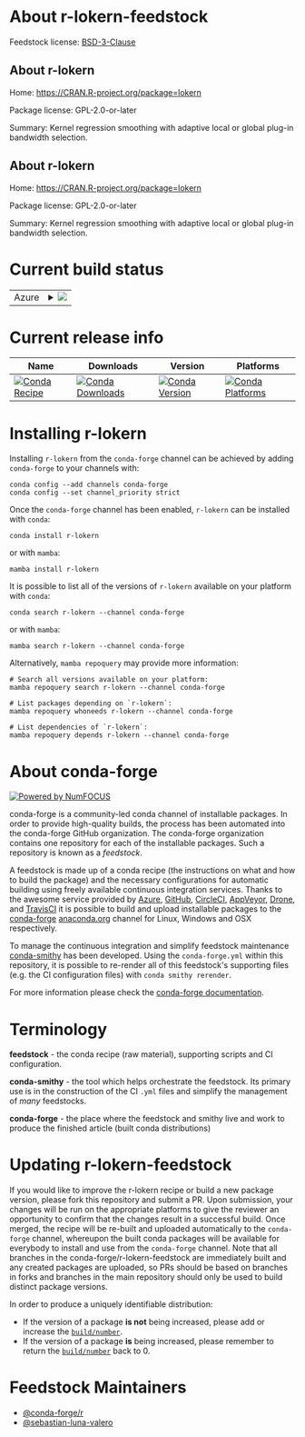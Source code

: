 About r-lokern-feedstock
========================

Feedstock license: [BSD-3-Clause](https://github.com/conda-forge/r-lokern-feedstock/blob/main/LICENSE.txt)


About r-lokern
--------------

Home: https://CRAN.R-project.org/package=lokern

Package license: GPL-2.0-or-later

Summary: Kernel regression smoothing with adaptive local or global plug-in bandwidth selection.

About r-lokern
--------------

Home: https://CRAN.R-project.org/package=lokern

Package license: GPL-2.0-or-later

Summary: Kernel regression smoothing with adaptive local or global plug-in bandwidth selection.

Current build status
====================


<table>
    
  <tr>
    <td>Azure</td>
    <td>
      <details>
        <summary>
          <a href="https://dev.azure.com/conda-forge/feedstock-builds/_build/latest?definitionId=4973&branchName=main">
            <img src="https://dev.azure.com/conda-forge/feedstock-builds/_apis/build/status/r-lokern-feedstock?branchName=main">
          </a>
        </summary>
        <table>
          <thead><tr><th>Variant</th><th>Status</th></tr></thead>
          <tbody><tr>
              <td>linux_64_r_base4.4</td>
              <td>
                <a href="https://dev.azure.com/conda-forge/feedstock-builds/_build/latest?definitionId=4973&branchName=main">
                  <img src="https://dev.azure.com/conda-forge/feedstock-builds/_apis/build/status/r-lokern-feedstock?branchName=main&jobName=linux&configuration=linux%20linux_64_r_base4.4" alt="variant">
                </a>
              </td>
            </tr><tr>
              <td>linux_64_r_base4.5</td>
              <td>
                <a href="https://dev.azure.com/conda-forge/feedstock-builds/_build/latest?definitionId=4973&branchName=main">
                  <img src="https://dev.azure.com/conda-forge/feedstock-builds/_apis/build/status/r-lokern-feedstock?branchName=main&jobName=linux&configuration=linux%20linux_64_r_base4.5" alt="variant">
                </a>
              </td>
            </tr><tr>
              <td>linux_aarch64_r_base4.4</td>
              <td>
                <a href="https://dev.azure.com/conda-forge/feedstock-builds/_build/latest?definitionId=4973&branchName=main">
                  <img src="https://dev.azure.com/conda-forge/feedstock-builds/_apis/build/status/r-lokern-feedstock?branchName=main&jobName=linux&configuration=linux%20linux_aarch64_r_base4.4" alt="variant">
                </a>
              </td>
            </tr><tr>
              <td>linux_aarch64_r_base4.5</td>
              <td>
                <a href="https://dev.azure.com/conda-forge/feedstock-builds/_build/latest?definitionId=4973&branchName=main">
                  <img src="https://dev.azure.com/conda-forge/feedstock-builds/_apis/build/status/r-lokern-feedstock?branchName=main&jobName=linux&configuration=linux%20linux_aarch64_r_base4.5" alt="variant">
                </a>
              </td>
            </tr><tr>
              <td>linux_ppc64le_r_base4.4</td>
              <td>
                <a href="https://dev.azure.com/conda-forge/feedstock-builds/_build/latest?definitionId=4973&branchName=main">
                  <img src="https://dev.azure.com/conda-forge/feedstock-builds/_apis/build/status/r-lokern-feedstock?branchName=main&jobName=linux&configuration=linux%20linux_ppc64le_r_base4.4" alt="variant">
                </a>
              </td>
            </tr><tr>
              <td>linux_ppc64le_r_base4.5</td>
              <td>
                <a href="https://dev.azure.com/conda-forge/feedstock-builds/_build/latest?definitionId=4973&branchName=main">
                  <img src="https://dev.azure.com/conda-forge/feedstock-builds/_apis/build/status/r-lokern-feedstock?branchName=main&jobName=linux&configuration=linux%20linux_ppc64le_r_base4.5" alt="variant">
                </a>
              </td>
            </tr><tr>
              <td>osx_64_r_base4.4</td>
              <td>
                <a href="https://dev.azure.com/conda-forge/feedstock-builds/_build/latest?definitionId=4973&branchName=main">
                  <img src="https://dev.azure.com/conda-forge/feedstock-builds/_apis/build/status/r-lokern-feedstock?branchName=main&jobName=osx&configuration=osx%20osx_64_r_base4.4" alt="variant">
                </a>
              </td>
            </tr><tr>
              <td>osx_64_r_base4.5</td>
              <td>
                <a href="https://dev.azure.com/conda-forge/feedstock-builds/_build/latest?definitionId=4973&branchName=main">
                  <img src="https://dev.azure.com/conda-forge/feedstock-builds/_apis/build/status/r-lokern-feedstock?branchName=main&jobName=osx&configuration=osx%20osx_64_r_base4.5" alt="variant">
                </a>
              </td>
            </tr><tr>
              <td>win_64_r_base4.4</td>
              <td>
                <a href="https://dev.azure.com/conda-forge/feedstock-builds/_build/latest?definitionId=4973&branchName=main">
                  <img src="https://dev.azure.com/conda-forge/feedstock-builds/_apis/build/status/r-lokern-feedstock?branchName=main&jobName=win&configuration=win%20win_64_r_base4.4" alt="variant">
                </a>
              </td>
            </tr><tr>
              <td>win_64_r_base4.5</td>
              <td>
                <a href="https://dev.azure.com/conda-forge/feedstock-builds/_build/latest?definitionId=4973&branchName=main">
                  <img src="https://dev.azure.com/conda-forge/feedstock-builds/_apis/build/status/r-lokern-feedstock?branchName=main&jobName=win&configuration=win%20win_64_r_base4.5" alt="variant">
                </a>
              </td>
            </tr>
          </tbody>
        </table>
      </details>
    </td>
  </tr>
</table>

Current release info
====================

| Name | Downloads | Version | Platforms |
| --- | --- | --- | --- |
| [![Conda Recipe](https://img.shields.io/badge/recipe-r--lokern-green.svg)](https://anaconda.org/conda-forge/r-lokern) | [![Conda Downloads](https://img.shields.io/conda/dn/conda-forge/r-lokern.svg)](https://anaconda.org/conda-forge/r-lokern) | [![Conda Version](https://img.shields.io/conda/vn/conda-forge/r-lokern.svg)](https://anaconda.org/conda-forge/r-lokern) | [![Conda Platforms](https://img.shields.io/conda/pn/conda-forge/r-lokern.svg)](https://anaconda.org/conda-forge/r-lokern) |

Installing r-lokern
===================

Installing `r-lokern` from the `conda-forge` channel can be achieved by adding `conda-forge` to your channels with:

```
conda config --add channels conda-forge
conda config --set channel_priority strict
```

Once the `conda-forge` channel has been enabled, `r-lokern` can be installed with `conda`:

```
conda install r-lokern
```

or with `mamba`:

```
mamba install r-lokern
```

It is possible to list all of the versions of `r-lokern` available on your platform with `conda`:

```
conda search r-lokern --channel conda-forge
```

or with `mamba`:

```
mamba search r-lokern --channel conda-forge
```

Alternatively, `mamba repoquery` may provide more information:

```
# Search all versions available on your platform:
mamba repoquery search r-lokern --channel conda-forge

# List packages depending on `r-lokern`:
mamba repoquery whoneeds r-lokern --channel conda-forge

# List dependencies of `r-lokern`:
mamba repoquery depends r-lokern --channel conda-forge
```


About conda-forge
=================

[![Powered by
NumFOCUS](https://img.shields.io/badge/powered%20by-NumFOCUS-orange.svg?style=flat&colorA=E1523D&colorB=007D8A)](https://numfocus.org)

conda-forge is a community-led conda channel of installable packages.
In order to provide high-quality builds, the process has been automated into the
conda-forge GitHub organization. The conda-forge organization contains one repository
for each of the installable packages. Such a repository is known as a *feedstock*.

A feedstock is made up of a conda recipe (the instructions on what and how to build
the package) and the necessary configurations for automatic building using freely
available continuous integration services. Thanks to the awesome service provided by
[Azure](https://azure.microsoft.com/en-us/services/devops/), [GitHub](https://github.com/),
[CircleCI](https://circleci.com/), [AppVeyor](https://www.appveyor.com/),
[Drone](https://cloud.drone.io/welcome), and [TravisCI](https://travis-ci.com/)
it is possible to build and upload installable packages to the
[conda-forge](https://anaconda.org/conda-forge) [anaconda.org](https://anaconda.org/)
channel for Linux, Windows and OSX respectively.

To manage the continuous integration and simplify feedstock maintenance
[conda-smithy](https://github.com/conda-forge/conda-smithy) has been developed.
Using the ``conda-forge.yml`` within this repository, it is possible to re-render all of
this feedstock's supporting files (e.g. the CI configuration files) with ``conda smithy rerender``.

For more information please check the [conda-forge documentation](https://conda-forge.org/docs/).

Terminology
===========

**feedstock** - the conda recipe (raw material), supporting scripts and CI configuration.

**conda-smithy** - the tool which helps orchestrate the feedstock.
                   Its primary use is in the construction of the CI ``.yml`` files
                   and simplify the management of *many* feedstocks.

**conda-forge** - the place where the feedstock and smithy live and work to
                  produce the finished article (built conda distributions)


Updating r-lokern-feedstock
===========================

If you would like to improve the r-lokern recipe or build a new
package version, please fork this repository and submit a PR. Upon submission,
your changes will be run on the appropriate platforms to give the reviewer an
opportunity to confirm that the changes result in a successful build. Once
merged, the recipe will be re-built and uploaded automatically to the
`conda-forge` channel, whereupon the built conda packages will be available for
everybody to install and use from the `conda-forge` channel.
Note that all branches in the conda-forge/r-lokern-feedstock are
immediately built and any created packages are uploaded, so PRs should be based
on branches in forks and branches in the main repository should only be used to
build distinct package versions.

In order to produce a uniquely identifiable distribution:
 * If the version of a package **is not** being increased, please add or increase
   the [``build/number``](https://docs.conda.io/projects/conda-build/en/latest/resources/define-metadata.html#build-number-and-string).
 * If the version of a package **is** being increased, please remember to return
   the [``build/number``](https://docs.conda.io/projects/conda-build/en/latest/resources/define-metadata.html#build-number-and-string)
   back to 0.

Feedstock Maintainers
=====================

* [@conda-forge/r](https://github.com/orgs/conda-forge/teams/r/)
* [@sebastian-luna-valero](https://github.com/sebastian-luna-valero/)

